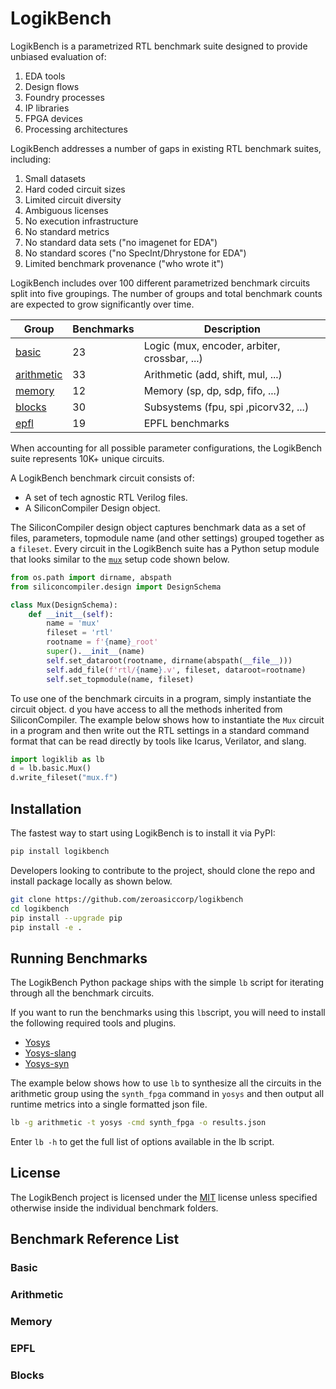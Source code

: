 LogikBench
==========================================================

LogikBench is a parametrized RTL benchmark suite designed to provide unbiased evaluation of:

1. EDA tools
2. Design flows
3. Foundry processes
4. IP libraries
4. FPGA devices
5. Processing architectures

LogikBench addresses a number of gaps in existing RTL benchmark suites, including:

 1. Small datasets
 2. Hard coded circuit sizes
 3. Limited circuit diversity
 4. Ambiguous licenses
 5. No execution infrastructure
 6. No standard metrics
 7. No standard data sets ("no imagenet for EDA")
 8. No standard scores ("no SpecInt/Dhrystone for EDA")
 9. Limited benchmark provenance ("who wrote it")

LogikBench includes over 100 different parametrized benchmark circuits split into five groupings. The number of groups and total benchmark counts are expected to grow significantly over time.

| Group      | Benchmarks | Description|
|------------|------------|------------|
| [basic](logikbench/basic/README.md)      | 23         | Logic (mux, encoder, arbiter, crossbar, ...)
| [arithmetic](logikbench/arithmetic/README.md) | 33         | Arithmetic (add, shift, mul, ...)
| [memory](logikbench/memory/README.md)     | 12         | Memory (sp, dp, sdp, fifo, ...)
| [blocks](logikbench/blocks/README.md)     | 30         | Subsystems (fpu, spi ,picorv32, ...)
| [epfl](logikbench/epfl/README.md)       | 19         | EPFL benchmarks

When accounting for all possible parameter configurations, the LogikBench suite represents 10K+ unique circuits.

A LogikBench benchmark circuit consists of:
* A set of tech agnostic RTL Verilog files.
* A SiliconCompiler Design object.

The SiliconCompiler design object captures benchmark data as a set of files, parameters, topmodule name (and other settings) grouped together as a `fileset`. Every circuit in the LogikBench suite has a Python setup module that looks similar to the [`mux`](basic/mux/rtl/mux.v) setup code shown below.

```python
from os.path import dirname, abspath
from siliconcompiler.design import DesignSchema

class Mux(DesignSchema):
    def __init__(self):
        name = 'mux'
        fileset = 'rtl'
        rootname = f'{name}_root'
        super().__init__(name)
        self.set_dataroot(rootname, dirname(abspath(__file__)))
        self.add_file(f'rtl/{name}.v', fileset, dataroot=rootname)
        self.set_topmodule(name, fileset)
```

To use one of the benchmark circuits in a program, simply instantiate the circuit object. d you have access to all the methods inherited from SiliconCompiler.  The example below shows how to instantiate the `Mux` circuit in a program and then write out the RTL settings in a standard command format that can be read directly by tools like Icarus, Verilator, and slang.

```python
import logiklib as lb
d = lb.basic.Mux()
d.write_fileset("mux.f")
```

## Installation

The fastest way to start using LogikBench is to install it via PyPI:

```bash
pip install logikbench
```

Developers looking to contribute to the project, should clone the repo and install package locally as shown below. 

```bash
git clone https://github.com/zeroasiccorp/logikbench
cd logikbench
pip install --upgrade pip
pip install -e .
```

## Running Benchmarks

The LogikBench Python package ships with the simple `lb` script for iterating through all the benchmark circuits.

If you want to run the benchmarks using this `lb`script, you will need to install the following required tools and plugins.

* [Yosys](https://github.com/YosysHQ/yosys)
* [Yosys-slang](https://github.com/povik/yosys-slang)
* [Yosys-syn](https://github.com/zeroasiccorp/yosys-syn/)


The example below shows how to use `lb` to synthesize all the circuits in the arithmetic group using the `synth_fpga` command in `yosys` and then output all runtime metrics into a single formatted json file.
```bash
lb -g arithmetic -t yosys -cmd synth_fpga -o results.json
```

Enter `lb -h` to get the full list of options available in the lb script.

## License

The LogikBench project is licensed under the [MIT](LICENSE) license unless specified otherwise inside the individual benchmark folders.

## Benchmark Reference List

### Basic

### Arithmetic

### Memory

### EPFL

### Blocks



